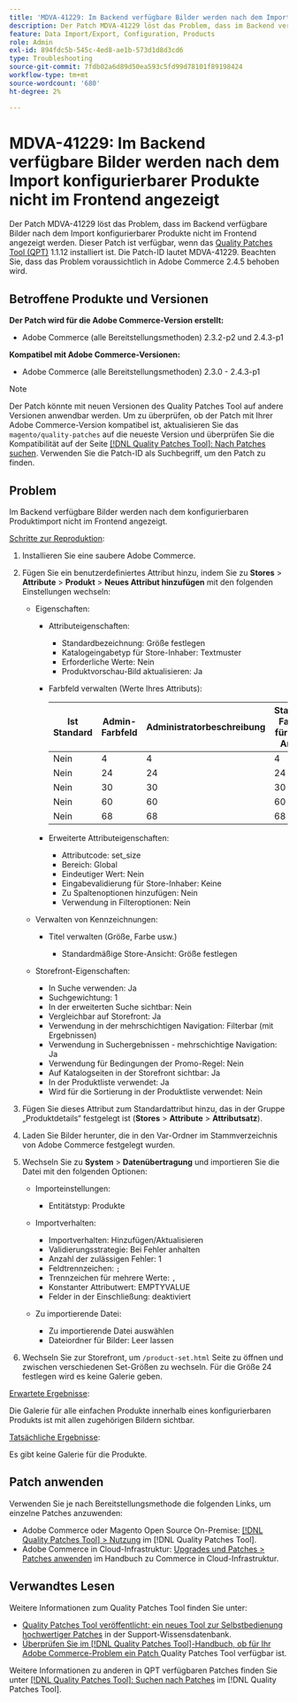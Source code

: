```yaml
---
title: 'MDVA-41229: Im Backend verfügbare Bilder werden nach dem Import konfigurierbarer Produkte nicht im Frontend angezeigt'
description: Der Patch MDVA-41229 löst das Problem, dass im Backend verfügbare Bilder nach dem Import konfigurierbarer Produkte nicht im Frontend angezeigt werden. Dieser Patch ist verfügbar, wenn das [Quality Patches Tool (QPT)](https://experienceleague.adobe.com/de/docs/commerce-operations/tools/quality-patches-tool/quality-patches-tool-to-self-serve-quality-patches) 1.1.12 installiert ist. Die Patch-ID lautet MDVA-41229. Beachten Sie, dass das Problem voraussichtlich in Adobe Commerce 2.4.5 behoben wird.
feature: Data Import/Export, Configuration, Products
role: Admin
exl-id: 894fdc5b-545c-4ed8-ae1b-573d1d8d3cd6
type: Troubleshooting
source-git-commit: 7fdb02a6d89d50ea593c5fd99d78101f89198424
workflow-type: tm+mt
source-wordcount: '680'
ht-degree: 2%

---
```


# MDVA-41229: Im Backend verfügbare Bilder werden nach dem Import konfigurierbarer Produkte nicht im Frontend angezeigt

Der Patch MDVA-41229 löst das Problem, dass im Backend verfügbare Bilder nach dem Import konfigurierbarer Produkte nicht im Frontend angezeigt werden. Dieser Patch ist verfügbar, wenn das [Quality Patches Tool (QPT)](https://experienceleague.adobe.com/de/docs/commerce-operations/tools/quality-patches-tool/quality-patches-tool-to-self-serve-quality-patches) 1.1.12 installiert ist. Die Patch-ID lautet MDVA-41229. Beachten Sie, dass das Problem voraussichtlich in Adobe Commerce 2.4.5 behoben wird.

## Betroffene Produkte und Versionen

**Der Patch wird für die Adobe Commerce-Version erstellt:**

* Adobe Commerce (alle Bereitstellungsmethoden) 2.3.2-p2 und 2.4.3-p1

**Kompatibel mit Adobe Commerce-Versionen:**

* Adobe Commerce (alle Bereitstellungsmethoden) 2.3.0 - 2.4.3-p1

>[!NOTE]
>
>Der Patch könnte mit neuen Versionen des Quality Patches Tool auf andere Versionen anwendbar werden. Um zu überprüfen, ob der Patch mit Ihrer Adobe Commerce-Version kompatibel ist, aktualisieren Sie das `magento/quality-patches` auf die neueste Version und überprüfen Sie die Kompatibilität auf der Seite [[!DNL Quality Patches Tool]: Nach Patches suchen](https://experienceleague.adobe.com/de/docs/commerce-operations/tools/quality-patches-tool/quality-patches-tool-to-self-serve-quality-patches). Verwenden Sie die Patch-ID als Suchbegriff, um den Patch zu finden.

## Problem

Im Backend verfügbare Bilder werden nach dem konfigurierbaren Produktimport nicht im Frontend angezeigt.

<u>Schritte zur Reproduktion</u>:

1. Installieren Sie eine saubere Adobe Commerce.
1. Fügen Sie ein benutzerdefiniertes Attribut hinzu, indem Sie zu **Stores** > **Attribute** > **Produkt** > **Neues Attribut hinzufügen** mit den folgenden Einstellungen wechseln:

   * Eigenschaften:
      * Attributeigenschaften:

         * Standardbezeichnung: Größe festlegen
         * Katalogeingabetyp für Store-Inhaber: Textmuster
         * Erforderliche Werte: Nein
         * Produktvorschau-Bild aktualisieren: Ja

      * Farbfeld verwalten (Werte Ihres Attributs):

        | Ist Standard | Admin-Farbfeld | Administratorbeschreibung | Standard-Farbfeld für Store-Ansicht | Beschreibung der Standardspeicheransicht |
        |---|---|---|---|---|
        | Nein | 4 | 4 | 4 | 4 |
        | Nein | 24 | 24 | 24 | 24 |
        | Nein | 30 | 30 | 30 | 30 |
        | Nein | 60 | 60 | 60 | 60 |
        | Nein | 68 | 68 | 68 | 68 |

      * Erweiterte Attributeigenschaften:

         * Attributcode: set_size
         * Bereich: Global
         * Eindeutiger Wert: Nein
         * Eingabevalidierung für Store-Inhaber: Keine
         * Zu Spaltenoptionen hinzufügen: Nein
         * Verwendung in Filteroptionen: Nein

   * Verwalten von Kennzeichnungen:

      * Titel verwalten (Größe, Farbe usw.)

         * Standardmäßige Store-Ansicht: Größe festlegen

   * Storefront-Eigenschaften:

      * In Suche verwenden: Ja
      * Suchgewichtung: 1
      * In der erweiterten Suche sichtbar: Nein
      * Vergleichbar auf Storefront: Ja
      * Verwendung in der mehrschichtigen Navigation: Filterbar (mit Ergebnissen)
      * Verwendung in Suchergebnissen - mehrschichtige Navigation: Ja
      * Verwendung für Bedingungen der Promo-Regel: Nein
      * Auf Katalogseiten in der Storefront sichtbar: Ja
      * In der Produktliste verwendet: Ja
      * Wird für die Sortierung in der Produktliste verwendet: Nein

1. Fügen Sie dieses Attribut zum Standardattribut hinzu, das in der Gruppe „Produktdetails“ festgelegt ist (**Stores** > **Attribute** > **Attributsatz**).
1. Laden Sie Bilder herunter, die in den Var-Ordner im Stammverzeichnis von Adobe Commerce festgelegt wurden.
1. Wechseln Sie zu **System** > **Datenübertragung** und importieren Sie die Datei mit den folgenden Optionen:

   * Importeinstellungen:

      * Entitätstyp: Produkte

   * Importverhalten:

      * Importverhalten: Hinzufügen/Aktualisieren
      * Validierungsstrategie: Bei Fehler anhalten
      * Anzahl der zulässigen Fehler: 1
      * Feldtrennzeichen: `;`
      * Trennzeichen für mehrere Werte: `,`
      * Konstanter Attributwert: EMPTYVALUE
      * Felder in der Einschließung: deaktiviert

   * Zu importierende Datei:

      * Zu importierende Datei auswählen
      * Dateiordner für Bilder: Leer lassen

1. Wechseln Sie zur Storefront, um `/product-set.html` Seite zu öffnen und zwischen verschiedenen Set-Größen zu wechseln. Für die Größe 24 festlegen wird es keine Galerie geben.

<u>Erwartete Ergebnisse</u>:

Die Galerie für alle einfachen Produkte innerhalb eines konfigurierbaren Produkts ist mit allen zugehörigen Bildern sichtbar.

<u>Tatsächliche Ergebnisse</u>:

Es gibt keine Galerie für die Produkte.

## Patch anwenden

Verwenden Sie je nach Bereitstellungsmethode die folgenden Links, um einzelne Patches anzuwenden:

* Adobe Commerce oder Magento Open Source On-Premise: [[!DNL Quality Patches Tool] > Nutzung](/help/tools/quality-patches-tool/usage.md) im [!DNL Quality Patches Tool].
* Adobe Commerce in Cloud-Infrastruktur: [Upgrades und Patches > Patches anwenden](https://experienceleague.adobe.com/docs/commerce-cloud-service/user-guide/develop/upgrade/apply-patches.html?lang=de) im Handbuch zu Commerce in Cloud-Infrastruktur.

## Verwandtes Lesen

Weitere Informationen zum Quality Patches Tool finden Sie unter:

* [Quality Patches Tool veröffentlicht: ein neues Tool zur Selbstbedienung hochwertiger Patches](https://experienceleague.adobe.com/de/docs/commerce-operations/tools/quality-patches-tool/quality-patches-tool-to-self-serve-quality-patches) in der Support-Wissensdatenbank.
* [Überprüfen Sie im [!DNL Quality Patches Tool]-Handbuch, ob für Ihr Adobe Commerce-Problem ein Patch ](/help/tools/quality-patches-tool/patches-available-in-qpt/check-patch-for-magento-issue-with-magento-quality-patches.md) Quality Patches Tool verfügbar ist.

Weitere Informationen zu anderen in QPT verfügbaren Patches finden Sie unter [[!DNL Quality Patches Tool]: Suchen nach Patches](https://experienceleague.adobe.com/tools/commerce-quality-patches/index.html?lang=de) im [!DNL Quality Patches Tool].
